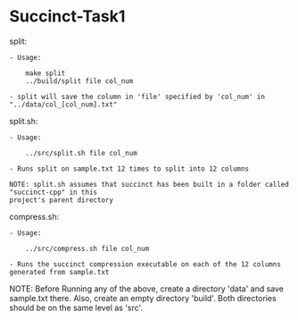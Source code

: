 # Succinct-Task1
 
split:

    - Usage: 

        make split
        ../build/split file col_num

    - split will save the column in 'file' specified by 'col_num' in "../data/col_[col_num].txt"

split.sh:

    - Usage: 

        ../src/split.sh file col_num

    - Runs split on sample.txt 12 times to split into 12 columns

    NOTE: split.sh assumes that succinct has been built in a folder called "succinct-cpp" in this
    project's parent directory

compress.sh:

    - Usage: 
    
        ../src/compress.sh file col_num

    - Runs the succinct compression executable on each of the 12 columns generated from sample.txt

NOTE:   Before Running any of the above, create a directory 'data' and save sample.txt there. 
        Also, create an empty directory 'build'. Both directories should be on the same level
        as 'src'.

